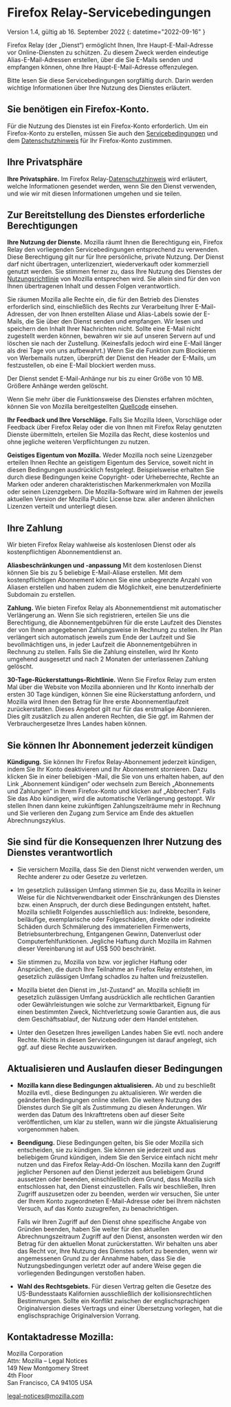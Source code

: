 # Firefox Relay-Servicebedingungen

Version 1.4, gültig ab 16. September 2022
{: datetime="2022-09-16" }

Firefox Relay (der „Dienst“) ermöglicht Ihnen, Ihre Haupt-E-Mail-Adresse vor Online-Diensten zu schützen. Zu diesem Zweck werden eindeutige Alias-E-Mail-Adressen erstellen, über die Sie E-Mails senden und empfangen können, ohne Ihre Haupt-E-Mail-Adresse offenzulegen.

Bitte lesen Sie diese Servicebedingungen sorgfältig durch. Darin werden wichtige Informationen über Ihre Nutzung des Dienstes erläutert.

## Sie benötigen ein Firefox-Konto.

Für die Nutzung des Dienstes ist ein Firefox-Konto erforderlich. Um ein Firefox-Konto zu erstellen, müssen Sie auch den [Servicebedingungen](https://www.mozilla.org/about/legal/terms/services/) und dem [Datenschutzhinweis](https://www.mozilla.org/privacy/firefox/) für Ihr Firefox-Konto zustimmen.

## Ihre Privatsphäre

__Ihre Privatsphäre.__ Im Firefox Relay-[Datenschutzhinweis](https://www.mozilla.org/privacy/firefox-relay/) wird erläutert, welche Informationen gesendet werden, wenn Sie den Dienst verwenden, und wie wir mit diesen Informationen umgehen und sie teilen.

## Zur Bereitstellung des Dienstes erforderliche Berechtigungen

__Ihre Nutzung der Dienste.__ Mozilla räumt Ihnen die Berechtigung ein, Firefox Relay den vorliegenden Servicebedingungen entsprechend zu verwenden. Diese Berechtigung gilt nur für Ihre persönliche, private Nutzung. Der Dienst darf nicht übertragen, unterlizenziert, wiederverkauft oder kommerziell genutzt werden. Sie stimmen ferner zu, dass Ihre Nutzung des Dienstes der [Nutzungsrichtlinie](https://www.mozilla.org/about/legal/acceptable-use/) von Mozilla entsprechen wird. Sie allein sind für den von Ihnen übertragenen Inhalt und dessen Folgen verantwortlich.

Sie räumen Mozilla alle Rechte ein, die für den Betrieb des Dienstes erforderlich sind, einschließlich des Rechts zur Verarbeitung Ihrer E-Mail-Adressen, der von Ihnen erstellten Aliase und Alias-Labels sowie der E-Mails, die Sie über den Dienst senden und empfangen. Wir lesen und speichern den Inhalt Ihrer Nachrichten nicht. Sollte eine E-Mail nicht zugestellt werden können, bewahren wir sie auf unseren Servern auf und löschen sie nach der Zustellung. (Keinesfalls jedoch wird eine E-Mail länger als drei Tage von uns aufbewahrt.) Wenn Sie die Funktion zum Blockieren von Werbemails nutzen, überprüft der Dienst den Header der E-Mails, um festzustellen, ob eine E-Mail blockiert werden muss. 

Der Dienst sendet E-Mail-Anhänge nur bis zu einer Größe von 10 MB. Größere Anhänge werden gelöscht.

Wenn Sie mehr über die Funktionsweise des Dienstes erfahren möchten, können Sie von Mozilla bereitgestellten [Quellcode](https://github.com/mozilla/fx-private-relay) einsehen.

__Ihr Feedback und Ihre Vorschläge.__ Falls Sie Mozilla Ideen, Vorschläge oder Feedback über Firefox Relay oder die von Ihnen mit Firefox Relay genutzten Dienste übermitteln, erteilen Sie Mozilla das Recht, diese kostenlos und ohne jegliche weiteren Verpflichtungen zu nutzen.

__Geistiges Eigentum von Mozilla.__ Weder Mozilla noch seine Lizenzgeber erteilen Ihnen Rechte an geistigem Eigentum des Service, soweit nicht in diesen Bedingungen ausdrücklich festgelegt. Beispielsweise erhalten Sie durch diese Bedingungen keine Copyright- oder Urheberrechte, Rechte an Marken oder anderen charakteristischen Markenmerkmalen von Mozilla oder seinen Lizenzgebern. Die Mozilla-Software wird im Rahmen der jeweils aktuellen Version der Mozilla Public License bzw. aller anderen ähnlichen Lizenzen verteilt und unterliegt diesen.

## Ihre Zahlung

Wir bieten Firefox Relay wahlweise als kostenlosen Dienst oder als kostenpflichtigen Abonnementdienst an.

__Aliasbeschränkungen und -anpassung__ Mit dem kostenlosen Dienst können Sie bis zu 5 beliebige E-Mail-Aliase erstellen. Mit dem kostenpflichtigen Abonnement können Sie eine unbegrenzte Anzahl von Aliasen erstellen und haben zudem die Möglichkeit, eine benutzerdefinierte Subdomain zu erstellen.

__Zahlung.__ Wie bieten Firefox Relay als Abonnementdienst mit automatischer Verlängerung an. Wenn Sie sich registrieren, erteilen Sie uns die Berechtigung, die Abonnementgebühren für die erste Laufzeit des Dienstes der von Ihnen angegebenen Zahlungsweise in Rechnung zu stellen. Ihr Plan verlängert sich automatisch jeweils zum Ende der Laufzeit und Sie bevollmächtigen uns, in jeder Laufzeit die Abonnementgebühren in Rechnung zu stellen. Falls Sie die Zahlung einstellen, wird Ihr Konto umgehend ausgesetzt und nach 2 Monaten der unterlassenen Zahlung gelöscht.

__30-Tage-Rückerstattungs-Richtlinie.__ Wenn Sie Firefox Relay zum ersten Mal über die Website von Mozilla abonnieren und Ihr Konto innerhalb der ersten 30 Tage kündigen, können Sie eine Rückerstattung anfordern, und Mozilla wird Ihnen den Betrag für Ihre erste Abonnementlaufzeit zurückerstatten. Dieses Angebot gilt nur für das erstmalige Abonnieren. Dies gilt zusätzlich zu allen anderen Rechten, die Sie ggf. im Rahmen der Verbrauchergesetze Ihres Landes haben können.

## Sie können Ihr Abonnement jederzeit kündigen

__Kündigung.__ Sie können Ihr Firefox Relay-Abonnement jederzeit kündigen, indem Sie Ihr Konto deaktivieren und Ihr Abonnement stornieren. Dazu klicken Sie in einer beliebigen -Mail, die Sie von uns erhalten haben, auf den Link „Abonnement kündigen“ oder wechseln zum Bereich „Abonnements und Zahlungen“ in Ihrem Firefox-Konto und klicken auf „Abbrechen“. Falls Sie das Abo kündigen, wird die automatische Verlängerung gestoppt. Wir stellen Ihnen dann keine zukünftigen Zahlungszeiträume mehr in Rechnung und Sie verlieren den Zugang zum Service am Ende des aktuellen Abrechnungszyklus.

## Sie sind für die Konsequenzen Ihrer Nutzung des Dienstes verantwortlich

* Sie versichern Mozilla, dass Sie den Dienst nicht verwenden werden, um Rechte anderer zu oder Gesetze zu verletzen.

* Im gesetzlich zulässigen Umfang stimmen Sie zu, dass Mozilla in keiner Weise für die Nichtverwendbarkeit oder Einschränkungen des Dienstes bzw. einen Anspruch, der durch diese Bedingungen entsteht, haftet. Mozilla schließt Folgendes ausschließlich aus: Indirekte, besondere, beiläufige, exemplarische oder Folgeschäden, direkte oder indirekte Schäden durch Schmälerung des immateriellen Firmenwerts, Betriebsunterbrechung, Entgangenen Gewinn, Datenverlust oder Computerfehlfunktionen. Jegliche Haftung durch Mozilla im Rahmen dieser Vereinbarung ist auf US$ 500 beschränkt.

* Sie stimmen zu, Mozilla von bzw. vor jeglicher Haftung oder Ansprüchen, die durch Ihre Teilnahme an Firefox Relay entstehen, im gesetzlich zulässigen Umfang schadlos zu halten und freizustellen.

* Mozilla bietet den Dienst im „Ist-Zustand“ an. Mozilla schließt im gesetzlich zulässigen Umfang ausdrücklich alle rechtlichen Garantien oder Gewährleistungen wie solche zur Vermarktbarkeit, Eignung für einen bestimmten Zweck, Nichtverletzung sowie Garantien aus, die aus dem Geschäftsablauf, der Nutzung oder dem Handel entstehen.

* Unter den Gesetzen Ihres jeweiligen Landes haben Sie evtl. noch andere Rechte. Nichts in diesen Servicebedingungen ist darauf angelegt, sich ggf. auf diese Rechte auszuwirken.

## Aktualisieren und Auslaufen dieser Bedingungen

* __Mozilla kann diese Bedingungen aktualisieren.__ Ab und zu beschließt Mozilla evtl., diese Bedingungen zu aktualisieren. Wir werden die geänderten Bedingungen online stellen. Die weitere Nutzung des Dienstes durch Sie gilt als Zustimmung zu diesen Änderungen. Wir werden das Datum des Inkrafttretens oben auf dieser Seite veröffentlichen, um klar zu stellen, wann wir die jüngste Aktualisierung vorgenommen haben.

* __Beendigung.__ Diese Bedingungen gelten, bis Sie oder Mozilla sich entscheiden, sie zu kündigen. Sie können sie jederzeit und aus beliebigem Grund kündigen, indem Sie den Service einfach nicht mehr nutzen und das Firefox Relay-Add-On löschen. Mozilla kann den Zugriff jeglicher Personen auf den Dienst jederzeit aus beliebigem Grund aussetzen oder beenden, einschließlich dem Grund, dass Mozilla sich entschlossen hat, den Dienst einzustellen. Falls wir beschließen, Ihren Zugriff auszusetzen oder zu beenden, werden wir versuchen, Sie unter der Ihrem Konto zugeordneten E-Mail-Adresse oder bei Ihrem nächsten Versuch, auf das Konto zuzugreifen, zu benachrichtigen.

  Falls wir Ihren Zugriff auf den Dienst ohne spezifische Angabe von Gründen beenden, haben Sie weiter für den aktuellen Abrechnungszeitraum Zugriff auf den Dienst, ansonsten werden wir den Betrag für den aktuellen Monat zurückerstatten. Wir behalten uns aber das Recht vor, Ihre Nutzung des Dienstes sofort zu beenden, wenn wir angemessenen Grund zu der Annahme haben, dass Sie die Nutzungsbedingungen verletzt oder auf andere Weise gegen die vorliegenden Bedingungen verstoßen haben.

* __Wahl des Rechtsgebiets.__ Für diesen Vertrag gelten die Gesetze des US-Bundesstaats Kalifornien ausschließlich der kollisionsrechtlichen Bestimmungen. Sollte ein Konflikt zwischen der englischsprachigen Originalversion dieses Vertrags und einer Übersetzung vorlegen, hat die englischsprachige Originalversion Vorrang.


## Kontaktadresse Mozilla:

Mozilla Corporation  
Attn: Mozilla – Legal Notices  
149 New Montgomery Street  
4th Floor  
San Francisco, CA 94105 USA  

legal-notices@mozilla.com
